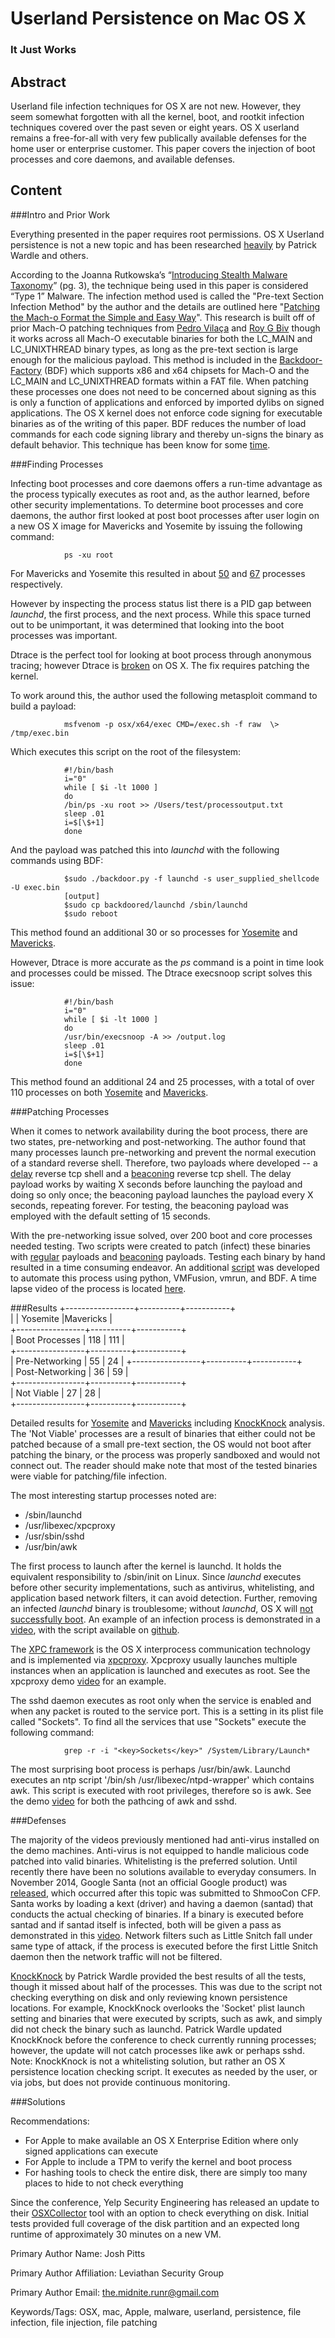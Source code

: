 # Userland Persistence on Mac OS X
### It Just Works

## Abstract

Userland file infection techniques for OS X are not new. However, they seem somewhat forgotten with all the kernel, boot, and rootkit infection techniques covered over the past seven or eight years.  OS X userland remains a free-for-all with very few publically available defenses for the home user or enterprise customer.  This paper covers the injection of boot processes and core daemons, and available defenses.

## Content

###Intro and Prior Work

Everything presented in the paper requires root permissions.  OS X Userland persistence 
is not a new topic and has been researched [heavily][0] by Patrick Wardle and others.

According to the Joanna Rutkowska’s “[Introducing Stealth Malware Taxonomy][1]”
(pg. 3), the technique being used in this paper is considered “Type 1” Malware.
The infection method used is called the "Pre-text Section Infection Method" by
the author and the details are outlined here "[Patching the Mach-o Format the
Simple and Easy Way][2]".  This research is built off of prior Mach-O patching
techniques from [Pedro Vilaça][3] and [Roy G Biv][4] though it works across all
Mach-O executable binaries for both the LC_MAIN and LC_UNIXTHREAD binary
types, as long as the pre-text section is large enough for the malicious
payload. This method is included in the [Backdoor-Factory][5] (BDF) which
supports x86 and x64 chipsets for Mach-O and the LC_MAIN and LC_UNIXTHREAD formats
within a FAT file. When patching these processes one does not need to be concerned about 
signing as this is only a function of applications and enforced by imported dylibs on signed
applications.  The OS X kernel does not enforce code signing for executable
binaries as of the writing of this paper.  BDF reduces the number of load commands for each
code signing library and thereby un-signs the binary as default behavior. This technique
has been know for some [time][6].

[0]: https://s3.amazonaws.com/s3.synack.com/Synack_Shakacon_OSX_Malware_Persistence.pdf

[1]: https://web.archive.org/web/20110720002040/http://invisiblethings.org/papers/malware-taxonomy.pdf

[2]: http://secureallthethings.blogspot.com/2014/08/patching-mach-o-format-simple-and-easy.html

[3]: https://github.com/gdbinit/osx_boubou

[4]: http://vxheaven.org/lib/vrg01.html

[5]: https://github.com/secretsquirrel/the-backdoor-factory

[6]: http://www.insanelymac.com/forum/topic/293359-tool-to-remove-apple-code-signatures-from-binaries/

###Finding Processes

Infecting boot processes and core daemons offers a run-time advantage as the
process typically executes as root and, as the author learned, before other
security implementations.  To determine boot processes and core daemons, the
author first looked at post boot processes after user login on a new OS X image
for Mavericks and Yosemite by issuing the following command:

                ps -xu root

For Mavericks and Yosemite this resulted in about [50][7] and [67][8] processes
respectively.

[7]: https://gist.github.com/secretsquirrel/264bdb4c73ba29a80938

[8]: https://gist.github.com/secretsquirrel/798bcb7dc75dba6f1d17

However by inspecting the process status list there is a PID gap between
*launchd*, the first process, and the next process.  While this space turned out
to be unimportant, it was determined that looking into the boot processes was
important.

Dtrace is the perfect tool for looking at boot process through anonymous
tracing; however Dtrace is [broken][9] on OS X. The fix requires patching the
kernel.

[9]: http://thr3ads.net/dtrace-discuss/2007/11/380218-Running-DTrace-early-in-OSX-boot-process#m380226

To work around this, the author used the following metasploit command to build a payload:

                msfvenom -p osx/x64/exec CMD=/exec.sh -f raw  \> /tmp/exec.bin

Which executes this script on the root of the filesystem:

                #!/bin/bash                 
                i="0"                 
                while [ $i -lt 1000 ]                 
                do                 
                /bin/ps -xu root >> /Users/test/processoutput.txt                 
                sleep .01                 
                i=$[\$+1]                 
                done

And the payload was patched this into *launchd* with the following commands using BDF:

                $sudo ./backdoor.py -f launchd -s user_supplied_shellcode -U exec.bin
                [output]                 
                $sudo cp backdoored/launchd /sbin/launchd                 
                $sudo reboot

This method found an additional 30 or so processes for [Yosemite][16] and [Mavericks][17].

[16]: https://www.dropbox.com/s/mx0z1l29rj78ebr/processoutput_10.10.7z?dl=0

[17]: https://www.dropbox.com/s/0d3xr5yox0d62cl/processoutput_10.9.7z?dl=0

However, Dtrace is more accurate as the *ps* command is a point in time look and
processes could be missed. The Dtrace execsnoop script solves this issue:

                #!/bin/bash
                i="0"         
                while [ $i -lt 1000 ]                 
                do                 
                /usr/bin/execsnoop -A >> /output.log                 
                sleep .01                 
                i=$[\$+1]                 
                done

This method found an additional 24 and 25 processes, with a total of over 110
processes on both [Yosemite][18] and [Mavericks][19].

[18]: https://www.dropbox.com/s/9fvstvt4ea0nm17/new_from_dtrace_10.10.txt?dl=0

[19]: https://www.dropbox.com/s/u8s2r446vekowm7/new_from_dtrace_10.9.txt?dl=0

###Patching Processes

When it comes to network availability during the boot process, there are two
states, pre-networking and post-networking. The author found that many processes
launch pre-networking and prevent the normal execution of a standard reverse
shell. Therefore, two payloads where developed -- a [delay][10] reverse tcp shell and a
[beaconing][11] reverse tcp shell.  The delay payload works by waiting X seconds
before launching the payload and doing so only once; the beaconing payload
launches the payload every X seconds, repeating forever. For testing,
the beaconing payload was employed with the default setting of 15 seconds.

[10]: https://github.com/secretsquirrel/the-backdoor-factory/blob/a52a7c00d3af834ac78e224abec84543f584cbf5/intel/MachoIntel32.py#L61

[11]: https://github.com/secretsquirrel/the-backdoor-factory/blob/a52a7c00d3af834ac78e224abec84543f584cbf5/intel/MachoIntel32.py#L99

With the pre-networking issue solved, over 200 boot and core processes needed
testing.  Two scripts were created to patch (infect) these binaries with
[regular][12] payloads and [beaconing][13] payloads.  Testing each binary by
hand resulted in a time consuming endeavor.  An additional [script][14] was
developed to automate this process using python, VMFusion, vmrun, and BDF. A
time lapse video of the process is located [here][15].

[12]: https://gist.github.com/secretsquirrel/120f511775d57e76d633

[13]: https://gist.github.com/secretsquirrel/f84d99284faac9205ac4

[14]: https://gist.github.com/secretsquirrel/a690bcc6ad0b69df20e9

[15]: https://www.youtube.com/watch?v=KzzcIvxCP-I

###Results
                +-----------------+----------+-----------+                 
                |                 | Yosemite |Mavericks  |                 
                +-----------------+----------+-----------+                 
                | Boot Processes  | 118      | 111       |                 
                +-----------------+----------+-----------+                 
                | Pre-Networking  | 55       | 24        |
                +-----------------+----------+-----------+                 
                | Post-Networking | 36       | 59        |                 
                +-----------------+----------+-----------+                 
                | Not Viable      | 27       | 28        |                 
                +-----------------+----------+-----------+

Detailed results for [Yosemite][20] and [Mavericks][21] including [KnockKnock][22] analysis.
The 'Not Viable' processes are a result of binaries that either could not be patched because of a small
pre-text section, the OS would not boot after patching the binary, or the process was properly sandboxed 
and would not connect out. The reader should make note that most of the tested binaries were viable for
patching/file infection.

[20]: https://www.dropbox.com/s/ju60vnz0lin7d57/formatted_Root_processesYosemite.csv?dl=0

[21]: https://www.dropbox.com/s/0gcud7ndcgplr3b/formatted_Root_processesMavs.csv?dl=0

[22]: https://github.com/synack/knockknock

The most interesting startup processes noted are:

* /sbin/launchd
* /usr/libexec/xpcproxy
* /usr/sbin/sshd
* /usr/bin/awk

The first process to launch after the kernel is launchd.  It holds the equivalent responsibility to /sbin/init on Linux. Since *launchd* executes before other security implementations, such as antivirus, whitelisting, and application based network filters, it can avoid detection.  Further, removing an infected *launchd* binary is troublesome; without *launchd*, OS X will [not successfully boot][23]. An example of an infection process is demonstrated in a [video][24], with the script available on [github][25].

The [XPC framework][26] is the OS X interprocess communication technology and is implemented via [xpcproxy][27].  Xpcproxy usually launches multiple instances when an application is launched and executes as root. See the xpcproxy demo [video][28] for an example. 

The sshd daemon executes as root only when the service is enabled and when any packet is routed to the service port. This is a setting in its plist file called "Sockets".   To find all the services that use "Sockets" execute the following command:

                grep -r -i "<key>Sockets</key>" /System/Library/Launch*

The most surprising boot process is perhaps /usr/bin/awk.  Launchd executes an ntp script '/bin/sh /usr/libexec/ntpd-wrapper' which contains awk.  This script is executed with root privileges, therefore so is awk.  See the demo [video][29] for both the pathcing of awk and sshd.

[23]: https://www.dropbox.com/s/0iyio9if3gv37op/no_launchd.png?dl=0

[24]: https://www.youtube.com/watch?v=l8g4aOMcJiQ

[25]: https://gist.github.com/secretsquirrel/2ba497786027472f98dd

[26]: https://developer.apple.com/library/mac/documentation/MacOSX/Conceptual/OSX_Technology_Overview/SystemTechnology/SystemTechnology.html
 
[27]: https://developer.apple.com/library/mac/documentation/Darwin/Reference/ManPages/man8/xpcproxy.8.html

[28]: https://www.youtube.com/watch?v=hhdvrOOxJbo

[29]: https://www.youtube.com/watch?v=CpKfnU8Rc3s

###Defenses

The majority of the videos previously mentioned had anti-virus installed on the demo machines.  Anti-virus 
is not equipped to handle malicious code patched into valid binaries. Whitelisting is the preferred 
solution. Until recently there have been no solutions available to everyday consumers. In November 2014,
Google Santa (not an official Google product) was [released][30], which occurred after this topic was 
submitted to ShmooCon CFP. Santa works by loading a kext (driver) and having a daemon (santad) that 
conducts the actual checking of binaries. If a binary is executed before santad and if santad itself 
is infected, both will be given a pass as demonstrated in this [video][31]. Network filters such as 
Little Snitch fall under same type of attack, if the process is executed before the first Little 
Snitch daemon then the network traffic will not be filtered.

[KnockKnock][22] by Patrick Wardle provided the best results of all the tests, though it missed about 
half of the processes. This was due to the script not checking everything on disk and only reviewing known
persistence locations. For example, KnockKnock overlooks the 'Socket' plist launch setting and binaries 
that were executed by scripts, such as awk, and simply did not check the binary such as launchd. 
Patrick Wardle updated KnockKnock before the conference to check currently running processes; however, 
the update will not catch processes like awk or perhaps sshd. Note: KnockKnock is not a whitelisting 
solution, but rather an OS X persistence location checking script.  It executes as needed by the user, or 
via jobs, but does not provide continuous monitoring.

###Solutions

Recommendations:

* For Apple to make available an OS X Enterprise Edition where only signed applications can execute
* For Apple to include a TPM to verify the kernel and boot process
* For hashing tools to check the entire disk, there are simply too many places to hide to not check everything

Since the conference, Yelp Security Engineering has released an update to their [OSXCollector][32] tool 
with an option to check everything on disk.  Initial tests provided full coverage of the disk partition 
and an expected long runtime of approximately 30 minutes on a new VM.

[30]: https://github.com/google/santa/commit/a99039ae4c6fa58aeabb399209bdde36c9e4cde3

[31]: https://www.youtube.com/watch?v=Rq7PCbbWOhg

[32]: https://github.com/Yelp/osxcollector


Primary Author Name: Josh Pitts

Primary Author Affiliation: Leviathan Security Group

Primary Author Email: the.midnite.runr@gmail.com

Keywords/Tags: OSX, mac, Apple, malware, userland, persistence, file infection,
file injection, file patching